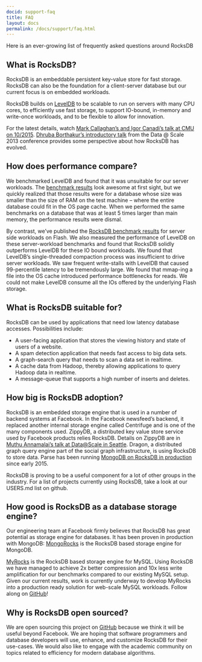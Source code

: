 ```yaml
---
docid: support-faq
title: FAQ
layout: docs
permalink: /docs/support/faq.html
---
```


Here is an ever-growing list of frequently asked questions around RocksDB

## What is RocksDB?

RocksDB is an embeddable persistent key-value store for fast storage. RocksDB can also be the foundation for a client-server database but our current focus is on embedded workloads.

RocksDB builds on [LevelDB](https://code.google.com/p/leveldb/) to be scalable to run on servers with many CPU cores, to efficiently use fast storage, to support IO-bound, in-memory and write-once workloads, and to be flexible to allow for innovation.

For the latest details, watch [Mark Callaghan’s and Igor Canadi’s talk at CMU on 10/2015](https://scs.hosted.panopto.com/Panopto/Pages/Viewer.aspx?id=f4e0eb37-ae18-468f-9248-cb73edad3e56). [Dhruba Borthakur’s introductory talk](https://github.com/facebook/rocksdb/blob/gh-pages-old/intro.pdf?raw=true) from the Data @ Scale 2013 conference provides some perspective about how RocksDB has evolved.

## How does performance compare?

We benchmarked LevelDB and found that it was unsuitable for our server workloads. The [benchmark results](http://leveldb.googlecode.com/svn/trunk/doc/benchmark.html) look awesome at first sight, but we quickly realized that those results were for a database whose size was smaller than the size of RAM on the test machine – where the entire database could fit in the OS page cache. When we performed the same benchmarks on a database that was at least 5 times larger than main memory, the performance results were dismal.

By contrast, we’ve published the [RocksDB benchmark results](https://github.com/facebook/rocksdb/wiki/Performance-Benchmarks) for server side workloads on Flash. We also measured the performance of LevelDB on these server-workload benchmarks and found that RocksDB solidly outperforms LevelDB for these IO bound workloads. We found that LevelDB’s single-threaded compaction process was insufficient to drive server workloads. We saw frequent write-stalls with LevelDB that caused 99-percentile latency to be tremendously large. We found that mmap-ing a file into the OS cache introduced performance bottlenecks for reads. We could not make LevelDB consume all the IOs offered by the underlying Flash storage.

## What is RocksDB suitable for?

RocksDB can be used by applications that need low latency database accesses. Possibilities include:

* A user-facing application that stores the viewing history and state of users of a website.
* A spam detection application that needs fast access to big data sets.
* A graph-search query that needs to scan a data set in realtime.
* A cache data from Hadoop, thereby allowing applications to query Hadoop data in realtime.
* A message-queue that supports a high number of inserts and deletes.

## How big is RocksDB adoption?

RocksDB is an embedded storage engine that is used in a number of backend systems at Facebook. In the Facebook newsfeed’s backend, it replaced another internal storage engine called Centrifuge and is one of the many components used. ZippyDB, a distributed key value store service used by Facebook products relies RocksDB. Details on ZippyDB are in [Muthu Annamalai’s talk at Data@Scale in Seattle](https://youtu.be/DfiN7pG0D0k). Dragon, a distributed graph query engine part of the social graph infrastructure, is using RocksDB to store data. Parse has been running [MongoDB on RocksDB in production](http://blog.parse.com/announcements/mongodb-rocksdb-parse/) since early 2015.

RocksDB is proving to be a useful component for a lot of other groups in the industry. For a list of projects currently using RocksDB, take a look at our USERS.md list on github.

## How good is RocksDB as a database storage engine?

Our engineering team at Facebook firmly believes that RocksDB has great potential as storage engine for databases. It has been proven in production with MongoDB: [MongoRocks](https://github.com/mongodb-partners/mongo-rocks) is the RocksDB based storage engine for MongoDB.

[MyRocks](https://code.facebook.com/posts/190251048047090/myrocks-a-space-and-write-optimized-mysql-database/) is the RocksDB based storage engine for MySQL. Using RocksDB we have managed to achieve 2x better compression and 10x less write amplification for our benchmarks compared to our existing MySQL setup. Given our current results, work is currently underway to develop MyRocks into a production ready solution for web-scale MySQL workloads. Follow along on [GitHub](https://github.com/facebook/mysql-5.6)!

## Why is RocksDB open sourced?

We are open sourcing this project on [GitHub](http://github.com/facebook/rocksdb) because we think it will be useful beyond Facebook. We are hoping that software programmers and database developers will use, enhance, and customize RocksDB for their use-cases. We would also like to engage with the academic community on topics related to efficiency for modern database algorithms.
